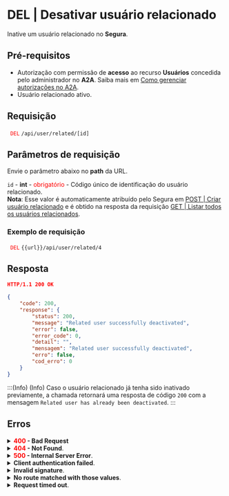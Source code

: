# DEL | Desativar usuário relacionado

Inative um usuário relacionado no **Segura**.

## Pré-requisitos
*  Autorização com permissão de **acesso** ao recurso **Usuários** concedida pelo administrador no **A2A**. 
Saiba mais em [Como gerenciar autorizações no A2A](/v4/docs/pt/how-to-manage-authorizations-in-a2a).
* Usuário relacionado ativo.

## Requisição


  <code><span style="color:red"> DEL</code></span> `/api/user/related/[id]`


## Parâmetros de requisição



Envie o parâmetro abaixo no <b>path</b>  da URL.

<summary><code>id</code> - <b>int</b> - <span style="color:red">obrigatório</span> - Código único de identificação do usuário relacionado.</summary>
<b>Nota</b>: Esse valor é automaticamente atribuído pelo Segura em <a href="/v4/docs/pt/api-post-create-related-user">POST | Criar usuário relacionado</a> e é obtido na resposta da requisição <a href="/v4/docs/pt/api-get-list-all-related-users">GET | Listar todos os usuários relacionados</a>.



 ### Exemplo de requisição


<code><span style="color:red"> DEL</code></span> `{{url}}/api/user/related/4`
  
  
  
  ## Resposta 
 
 ```json
HTTP/1.1 200 OK
```

 
```json
{
    "code": 200,
    "response": {
        "status": 200,
        "message": "Related user successfully deactivated",
        "error": false,
        "error_code": 0,
        "detail": "",
        "mensagem": "Related user successfully deactivated",
        "erro": false,
        "cod_erro": 0
    }
}
```
:::(Info) (Info)
Caso o usuário relacionado já tenha sido inativado previamente, a chamada retornará uma resposta de código `200` com a mensagem `Related user has already been deactivated`.
:::

## Erros

<details>
 
<summary><b><span style="color:red">400</span> - Bad Request</b></summary>

***

<b>Mensagem: "1005: User does not exist"</b>
<p><b>Possível causa</b>: o <code>id</code> informado não encontrou um usuário cadastrado no Segura.<br></p>
<b>Solução</b>: informe um <code>id</code> válido e envie a requisição novamente.

***
</details>



<details>
<summary><b><span style="color:red">404</span> - Not Found</b>.</summary>

***
<b>Mensagem: "Resource sub not found"</b><br>

<p><b>Possível causa</b>: a URL ou o recurso solicitado não está correto.<br>
        
<b>Solução</b>: verifique a URL e garanta que todos os parâmetros estão corretos.</p>

* * *
    
</details>




<details>
    <summary><b><span style="color:red">500</span> - Internal Server Error</b>.</summary>

***
    
<b>Mensagem: "Unexpected error."</b><br>

<p><b>Possível causa</b>: o erro está no servidor Segura.<br>
        
<b>Solução</b>: contate o time de suporte para mais informações.</p>
    
 ***
<b>Mensagem: "You are not authorized to access this resource."</b>
<p><b>Possível causa</b>: você não possui autorização para acessar esse recurso.<br>
        
<b>Solução</b>: solicite ao administrador que revise sua permissão de acesso aos recursos do <b>Usuários</b> no <b>A2A</b>.</p>

* * *
</details>
     


<details>
<summary><b>Client authentication failed</b>.</summary>

*** 
   
<b>Mensagem: "Client authentication failed."</b>
    
<p><b>Possível causa</b>: falha na autenticação da sua aplicação com o servidor Segura.<br>
        
<b>Solução</b>: verifique os parâmetros de autenticação como <code>Access Token URL</code>, <code>Client ID</code> e <code>Client secret</code> e solicite um novo token de acesso.</p>
</details>
     
   

<details>
<summary><b>Invalid signature</b>.</summary>

*** 
    
<b>Mensagem: "Invalid signature"</b>
    
<p><b>Possível causa</b>: falha no reconhecimento da URL da aplicação cliente.
        
<b>Solução</b>: verifique a URL da aplicação cliente e envie a requisição novamente.</p>
* * *
</details>
     


<details>
    <summary><b>No route matched with those values</b>.</summary>
    
***   
    
<b>Mensagem: "No route matched with those values."</b>
   <p><b>Possível causa</b>: ausência do header de autorização na requisição de API.<br>
        
  <b>Solução</b>: solicite um novo token de acesso.</p>
* * *
</details>
 

<details>
    <summary><b> Request timed out</b>.</summary>
    
***
    
<b>Mensagem: "Request timed out."</b>
<p><b>Possível causa</b>: o tempo da requisição se esgotou. <br>
        
<b>Solução</b>: verifique a conectividade entre a origem da requisição e o servidor Segura.</p>
</details>